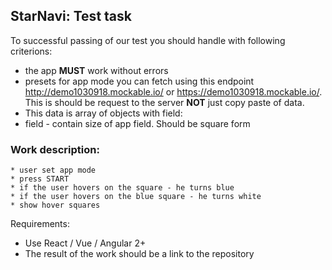## StarNavi: **Test task**

To successful passing of our test you should handle with following criterions:
- the app **MUST** work without errors
- presets for app mode you can fetch using this endpoint http://demo1030918.mockable.io/ or https://demo1030918.mockable.io/. This is should be request to the server **NOT** just copy paste of data.
- This data is array of objects with field:
- field - contain size of app field. Should be square form

### Work description:

    * user set app mode
    * press START
    * if the user hovers on the square - he turns blue
    * if the user hovers on the blue square - he turns white
    * show hover squares

Requirements:

-  Use React / Vue / Angular 2+
-  The result of the work should be a link to the repository
